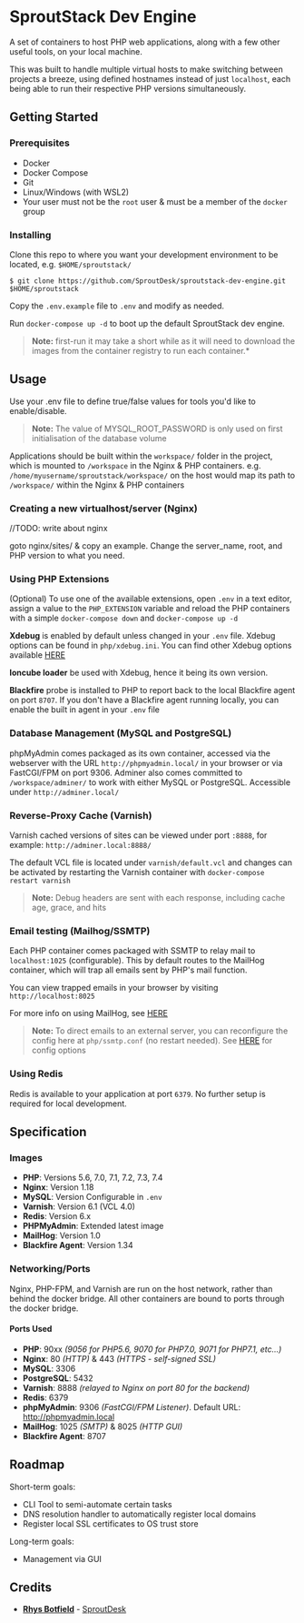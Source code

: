 # SproutStack Dev Engine

A set of containers to host PHP web applications, along with a few other useful tools, on your local machine.

This was built to handle multiple virtual hosts to make switching between projects a breeze, using defined hostnames instead of just `localhost`, each being able to run their respective PHP versions simultaneously.

## Getting Started

### Prerequisites

* Docker
* Docker Compose
* Git
* Linux/Windows (with WSL2)
* Your user must not be the `root` user & must be a member of the `docker` group

### Installing

Clone this repo to where you want your development environment to be located, e.g. `$HOME/sproutstack/`

```
$ git clone https://github.com/SproutDesk/sproutstack-dev-engine.git $HOME/sproutstack
```

Copy the `.env.example` file to `.env` and modify as needed.

Run `docker-compose up -d` to boot up the default SproutStack dev engine.
>**Note:** first-run it may take a short while as it will need to download the images from the container registry to run each container.*

## Usage

Use your .env file to define true/false values for tools you'd like to enable/disable.
> **Note:** The value of MYSQL_ROOT_PASSWORD is only used on first initialisation of the database volume

Applications should be built within the `workspace/` folder in the project, which is mounted to `/workspace` in the Nginx & PHP containers.
e.g. `/home/myusername/sproutstack/workspace/` on the host would map its path to `/workspace/` within the Nginx & PHP containers

### Creating a new virtualhost/server (Nginx)

//TODO: write about nginx

goto nginx/sites/ & copy an example. Change the server_name, root, and PHP version to what you need.

### Using PHP Extensions

(Optional) To use one of the available extensions, open `.env` in a text editor, assign a value to the `PHP_EXTENSION` variable and reload the PHP containers with a simple `docker-compose down` and `docker-compose up -d`

**Xdebug** is enabled by default unless changed in your `.env` file. Xdebug options can be found in `php/xdebug.ini`.
You can find other Xdebug options available [HERE](https://xdebug.org/docs/all_settings)

**Ioncube loader** be used with Xdebug, hence it being its own version.

**Blackfire** probe is installed to PHP to report back to the local Blackfire agent on port `8707`. If you don't have a Blackfire agent running locally, you can enable the built in agent in your `.env` file

### Database Management (MySQL and PostgreSQL)

phpMyAdmin comes packaged as its own container, accessed via the webserver with the URL `http://phpmyadmin.local/` in your browser or via FastCGI/FPM on port 9306.
Adminer also comes committed to `/workspace/adminer/` to work with either MySQL or PostgreSQL. Accessible under `http://adminer.local/`

### Reverse-Proxy Cache (Varnish)

Varnish cached versions of sites can be viewed under port `:8888`, for example: `http://adminer.local:8888/`

The default VCL file is located under `varnish/default.vcl` and changes can be activated by restarting the Varnish container with `docker-compose restart varnish`

> **Note:** Debug headers are sent with each response, including cache age, grace, and hits

### Email testing (Mailhog/SSMTP)

Each PHP container comes packaged with SSMTP to relay mail to `localhost:1025` (configurable). This by default routes to the MailHog container, which will trap all emails sent by PHP's mail function.

You can view trapped emails in your browser by visiting `http://localhost:8025`

For more info on using MailHog, see [HERE](https://hub.docker.com/r/mailhog/mailhog/)

> **Note:** To direct emails to an external server, you can reconfigure the config here at `php/ssmtp.conf` (no restart needed). See [HERE](https://wiki.archlinux.org/index.php/SSMTP) for config options

### Using Redis

Redis is available to your application at port `6379`. No further setup is required for local development.

## Specification
### Images
* **PHP**: Versions 5.6, 7.0, 7.1, 7.2, 7.3, 7.4
* **Nginx**: Version 1.18
* **MySQL**: Version Configurable in `.env`
* **Varnish**: Version 6.1 (VCL 4.0)
* **Redis**: Version 6.x
* **PHPMyAdmin**: Extended latest image
* **MailHog**: Version 1.0
* **Blackfire Agent**: Version 1.34

### Networking/Ports
Nginx, PHP-FPM, and Varnish are run on the host network, rather than behind the docker bridge.
All other containers are bound to ports through the docker bridge.
#### Ports Used
* **PHP**: 90xx _(9056 for PHP5.6, 9070 for PHP7.0, 9071 for PHP7.1, etc...)_
* **Nginx**: 80 _(HTTP)_ & 443 _(HTTPS - self-signed SSL)_
* **MySQL**: 3306
* **PostgreSQL**: 5432
* **Varnish**: 8888 _(relayed to Nginx on port 80 for the backend)_
* **Redis**: 6379
* **phpMyAdmin**: 9306 _(FastCGI/FPM Listener)_. Default URL: http://phpmyadmin.local
* **MailHog**: 1025 _(SMTP)_ & 8025 _(HTTP GUI)_
* **Blackfire Agent**: 8707

## Roadmap
Short-term goals:
* CLI Tool to semi-automate certain tasks
* DNS resolution handler to automatically register local domains
* Register local SSL certificates to OS trust store

Long-term goals:
* Management via GUI

## Credits

* [**Rhys Botfield**](https://rhysbotfield.co.uk/) - [SproutDesk](https://sproutdesk.co.uk/)

